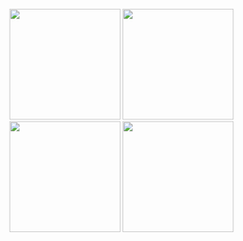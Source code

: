 <p align="center">
    <img src="file:///Users/senanuremr/Desktop/Simulator%20Screenshot%20-%20iPhone%2014%20Pro%20-%202023-10-30%20at%2014.46.27.png" width="200" /> <img src="resim_url_2" width="200" /> <img src="resim_url_3" width="200" /> <img src="resim_url_4" width="200" />
</p>
